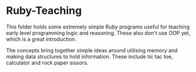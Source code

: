 # Ruby-Teaching

This folder holds some extremely simple Ruby programs useful for teaching early level programming logic and reasoning. These also don't use OOP yet, which is a great introduction.

The concepts bring together simple ideas around utilising memory and making data structures to hold information. These include tic tac toe, calculator and rock paper sissors. 

